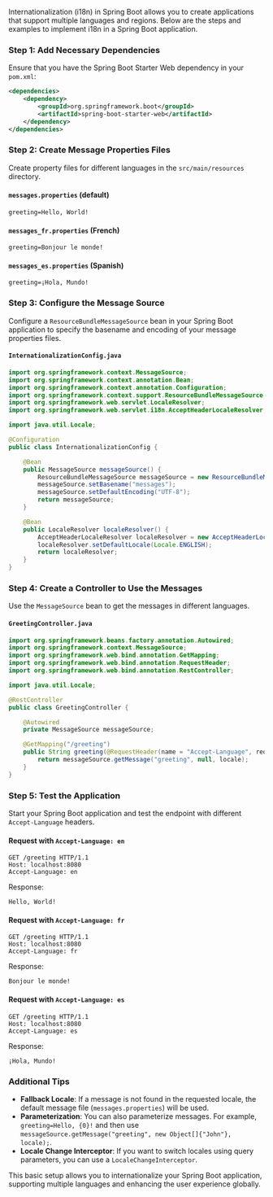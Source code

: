 Internationalization (i18n) in Spring Boot allows you to create applications that support multiple languages and regions. Below are the steps and examples to implement i18n in a Spring Boot application.

### Step 1: Add Necessary Dependencies

Ensure that you have the Spring Boot Starter Web dependency in your `pom.xml`:

```xml
<dependencies>
    <dependency>
        <groupId>org.springframework.boot</groupId>
        <artifactId>spring-boot-starter-web</artifactId>
    </dependency>
</dependencies>
```

### Step 2: Create Message Properties Files

Create property files for different languages in the `src/main/resources` directory.

#### `messages.properties` (default)
```properties
greeting=Hello, World!
```

#### `messages_fr.properties` (French)
```properties
greeting=Bonjour le monde!
```

#### `messages_es.properties` (Spanish)
```properties
greeting=¡Hola, Mundo!
```

### Step 3: Configure the Message Source

Configure a `ResourceBundleMessageSource` bean in your Spring Boot application to specify the basename and encoding of your message properties files.

#### `InternationalizationConfig.java`
```java
import org.springframework.context.MessageSource;
import org.springframework.context.annotation.Bean;
import org.springframework.context.annotation.Configuration;
import org.springframework.context.support.ResourceBundleMessageSource;
import org.springframework.web.servlet.LocaleResolver;
import org.springframework.web.servlet.i18n.AcceptHeaderLocaleResolver;

import java.util.Locale;

@Configuration
public class InternationalizationConfig {

    @Bean
    public MessageSource messageSource() {
        ResourceBundleMessageSource messageSource = new ResourceBundleMessageSource();
        messageSource.setBasename("messages");
        messageSource.setDefaultEncoding("UTF-8");
        return messageSource;
    }

    @Bean
    public LocaleResolver localeResolver() {
        AcceptHeaderLocaleResolver localeResolver = new AcceptHeaderLocaleResolver();
        localeResolver.setDefaultLocale(Locale.ENGLISH);
        return localeResolver;
    }
}
```

### Step 4: Create a Controller to Use the Messages

Use the `MessageSource` bean to get the messages in different languages.

#### `GreetingController.java`
```java
import org.springframework.beans.factory.annotation.Autowired;
import org.springframework.context.MessageSource;
import org.springframework.web.bind.annotation.GetMapping;
import org.springframework.web.bind.annotation.RequestHeader;
import org.springframework.web.bind.annotation.RestController;

import java.util.Locale;

@RestController
public class GreetingController {

    @Autowired
    private MessageSource messageSource;

    @GetMapping("/greeting")
    public String greeting(@RequestHeader(name = "Accept-Language", required = false) Locale locale) {
        return messageSource.getMessage("greeting", null, locale);
    }
}
```

### Step 5: Test the Application

Start your Spring Boot application and test the endpoint with different `Accept-Language` headers.

#### Request with `Accept-Language: en`
```http
GET /greeting HTTP/1.1
Host: localhost:8080
Accept-Language: en
```
Response:
```
Hello, World!
```

#### Request with `Accept-Language: fr`
```http
GET /greeting HTTP/1.1
Host: localhost:8080
Accept-Language: fr
```
Response:
```
Bonjour le monde!
```

#### Request with `Accept-Language: es`
```http
GET /greeting HTTP/1.1
Host: localhost:8080
Accept-Language: es
```
Response:
```
¡Hola, Mundo!
```

### Additional Tips

- **Fallback Locale**: If a message is not found in the requested locale, the default message file (`messages.properties`) will be used.
- **Parameterization**: You can also parameterize messages. For example, `greeting=Hello, {0}!` and then use `messageSource.getMessage("greeting", new Object[]{"John"}, locale);`.
- **Locale Change Interceptor**: If you want to switch locales using query parameters, you can use a `LocaleChangeInterceptor`.

This basic setup allows you to internationalize your Spring Boot application, supporting multiple languages and enhancing the user experience globally.
